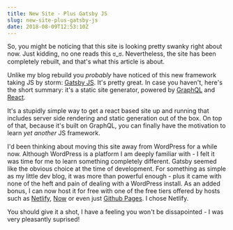 ```yaml
---
title: New Site - Plus Gatsby JS
slug: new-site-plus-gatsby-js
date: 2018-08-09T12:53:10Z
---
```


So, you might be noticing that this site is looking pretty swanky right about now. Just kidding, no one reads this ಠ_ಠ. Nevertheless, the site has been completely rebuilt, and that's what this article is about.

Unlike my blog rebuild you *probably* have noticed of this new framework taking JS by storm: [Gatsby JS](https://www.gatsbyjs.org). It's pretty great. In case you haven't, here's the short summary: it's a static site generator, powered by [GraphQL](https://graphql.org) and [React](https://reactjs.org).

It's a stupidly simple way to get a react based site up and running that includes server side rendering and static generation out of the box. On top of that, because it's built on GraphQL, you can finally have the motivation to learn *yet another* JS framework.

I'd been thinking about moving this site away from WordPress for a while now. Although WordPress is a platform I am deeply familiar with - I felt it was time for me to learn something completely different. Gatsby seemed like the obvious choice at the time of development. For something as simple as my little dev blog, it was more than powerful enough - plus it came with none of the heft and pain of dealing with a WordPress install. As an added bonus, I can now host it for free with one of the free tiers offered by hosts such as [Netlify](https://www.netlify.com), [Now](https://zeit.co/now) or even just [Github Pages](https://pages.github.com). I chose Netlify.

You should give it a shot, I have a feeling you won't be dissapointed - I was very pleasantly suprised!